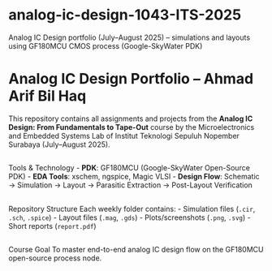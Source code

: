 # analog-ic-design-1043-ITS-2025
Analog IC Design portfolio (July–August 2025) – simulations and  layouts using GF180MCU CMOS process (Google-SkyWater PDK)
# Analog IC Design Portfolio – Ahmad Arif Bil Haq 
This repository contains all assignments and projects from the **Analog IC Design: From 
Fundamentals to Tape-Out** course by the Microelectronics and Embedded Systems Lab of 
Institut Teknologi Sepuluh Nopember Surabaya (July–August 2025).   
## 
 Tools & Technology - **PDK**: GF180MCU (Google-SkyWater Open-Source PDK) - **EDA Tools**: xschem, ngspice, Magic VLSI - **Design Flow**: Schematic → Simulation → Layout → Parasitic Extraction → Post-Layout 
Verification 
## 
 Repository Structure 
Each weekly folder contains: - Simulation files (`.cir`, `.sch`, `.spice`) - Layout files (`.mag`, `.gds`) - Plots/screenshots (`.png`, `.svg`) - Short reports (`report.pdf`) 
## 
 Course Goal 
To master end-to-end analog IC design flow on the GF180MCU open-source process node.
